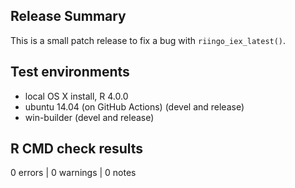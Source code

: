 ## Release Summary

This is a small patch release to fix a bug with `riingo_iex_latest()`.

## Test environments
* local OS X install, R 4.0.0
* ubuntu 14.04 (on GitHub Actions) (devel and release)
* win-builder (devel and release)

## R CMD check results

0 errors | 0 warnings | 0 notes
